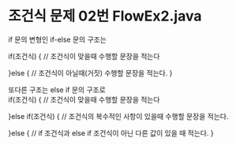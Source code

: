 # 조건식 문제 02번 FlowEx2.java 
if 문의 변형인 if-else 문의 구조는 

  if(조건식) {
  // 조건식이 맞을때 수행할 문장을 적는다 
  
  }else {
  // 조건식이 아닐때(거짓) 수행할 문장을 적는다. 
  } 
  
  또다른 구조는 else if 문의 구조로  
  if(조건식) {
  // 조건식이 맞을때 수행할 문장을 적는다 
  
  }else if(조건식) {
  // 조건식의 복수적인 사항이 있을때 수행할 문장을 적는다. 
  
  }else {
  // if 조건식과 else if 조건식이 아닌 다른 값이 있을 때 적는다. 
  }
